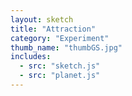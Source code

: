```yaml
---
layout: sketch
title: "Attraction"
category: "Experiment"
thumb_name: "thumbGS.jpg"
includes:
  - src: "sketch.js"
  - src: "planet.js"
---
```


<!--

  You can change the title, category and thumb as you like
  (just make sure the folder contain a jpg for the thumb with the correct name)
  Do not change the first line "layout: sketch"

  If you need to customize this html page:
    1) delete the line "layout: sketch"
    2) copy the content of "/_layouts/sketch.html" below.
    Make sure to leave one line of space between the markup above and the html code

-->
